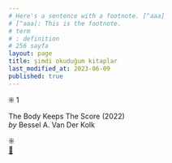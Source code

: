 ```yaml
---
# Here's a sentence with a footnote. [^aaa]
# [^aaa]: This is the footnote.
# term
# : definition
# 256 sayfa
layout: page  
title: şimdi okuduğum kitaplar  
last_modified_at: 2023-06-09
published: true  
---
```


⁜ 1  
   
The Body Keeps The Score (2022)  
<i> by </i> Bessel A. Van Der Kolk  




⁜  
[🍃](https://www.nonfictionbooks.xyz/now.html "şimdi okuduğum kitaplar")


  

